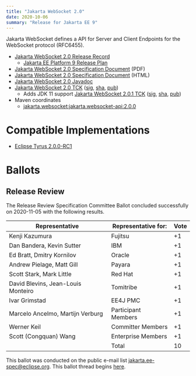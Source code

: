 ```yaml
---
title: "Jakarta WebSocket 2.0"
date: 2020-10-06
summary: "Release for Jakarta EE 9"
---
```

Jakarta WebSocket defines a API for Server and Client Endpoints
for the WebSocket protocol (RFC6455).

* [Jakarta WebSocket 2.0 Release Record](https://projects.eclipse.org/projects/ee4j.websocket/releases/2.0)
  * [Jakarta EE Platform 9 Release Plan](https://jakartaee.github.io/platform/jakartaee9/JakartaEE9ReleasePlan)
* [Jakarta WebSocket 2.0 Specification Document](./websocket-spec-2.0.pdf) (PDF)
* [Jakarta WebSocket 2.0 Specification Document](./websocket-spec-2.0.html) (HTML)
* [Jakarta WebSocket 2.0 Javadoc](./apidocs)
* [Jakarta WebSocket 2.0 TCK](https://download.eclipse.org/jakartaee/websocket/2.0/jakarta-websocket-tck-2.0.0.zip)  ([sig](https://download.eclipse.org/jakartaee/websocket/2.0/jakarta-websocket-tck-2.0.0.zip.sig),  [sha](https://download.eclipse.org/jakartaee/websocket/2.0/jakarta-websocket-tck-2.0.0.zip.sha256),  [pub](https://jakarta.ee/specifications/jakartaee-spec-committee.pub))
   * Adds JDK 11 support [Jakarta WebSocket 2.0.1 TCK](https://download.eclipse.org/jakartaee/websocket/2.0/jakarta-websocket-tck-2.0.1.zip)  ([sig](https://download.eclipse.org/jakartaee/websocket/2.0/jakarta-websocket-tck-2.0.1.zip.sig),  [sha](https://download.eclipse.org/jakartaee/websocket/2.0/jakarta-websocket-tck-2.0.1.zip.sha256),  [pub](https://jakarta.ee/specifications/jakartaee-spec-committee.pub))
* Maven coordinates
  * [jakarta.websocket:jakarta.websocket-api:2.0.0](https://search.maven.org/artifact/jakarta.websocket/jakarta.websocket-api/2.0.0/jar)


# Compatible Implementations

* [Eclipse Tyrus 2.0.0-RC1](https://github.com/eclipse-ee4j/websocket-api/issues/361)

# Ballots

## Release Review

The Release Review Specification Committee Ballot concluded successfully on 2020-11-05 with the following results.

| Representative                                      | Representative for: | Vote |
|-----------------------------------------------------|---------------------|------|
| Kenji Kazumura                                      | Fujitsu             |  +1  |
| Dan Bandera, Kevin Sutter                           | IBM                 |  +1  |
| Ed Bratt, Dmitry Kornilov                           | Oracle              |  +1  |
| Andrew Pielage, Matt Gill                           | Payara              |  +1  |
| Scott Stark, Mark Little                            | Red Hat             |  +1  |
| David Blevins, Jean-Louis Monteiro                  | Tomitribe           |  +1  |
| Ivar Grimstad                                       | EE4J PMC            |  +1  |
| Marcelo Ancelmo, Martijn Verburg                    | Participant Members |  +1  |
| Werner Keil                                         | Committer Members   |  +1  |
| Scott (Congquan) Wang                               | Enterprise Members  |  +1  |
|                                                     | Total               |  10  |


This ballot was conducted on the public e-mail list [jakarta.ee-spec@eclipse.org](mailto:jakarta.ee-spec@eclipse.org). This ballot thread begins [here](https://www.eclipse.org/lists/jakarta.ee-spec/msg01182.html).